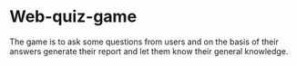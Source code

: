 # Web-quiz-game
The game is to ask some questions from users and on the basis of their answers generate their report and let them know their general knowledge.

